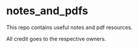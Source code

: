 # notes_and_pdfs

This repo contains useful notes and pdf resources.  

All credit goes to the respective owners. 

